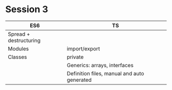 # Session 3

| ES6                    | TS                                          |
|------------------------|---------------------------------------------|
| Spread + destructuring |                                             |
| Modules                | import/export                               |
| Classes                | private                                     |
|                        | Generics: arrays, interfaces                |
|                        | Definition files, manual and auto generated |
